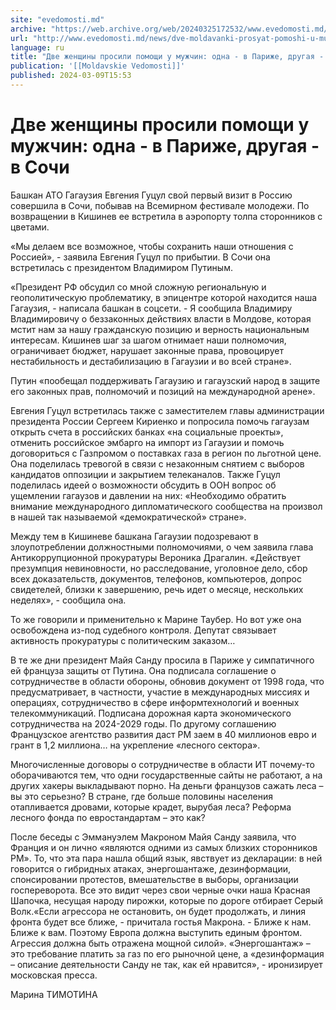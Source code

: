 ```yaml
---
site: "evedomosti.md"
archive: "https://web.archive.org/web/20240325172532/www.evedomosti.md/news/dve-moldavanki-prosyat-pomoshi-u-muzhchin-odna-v-parizhe-dru"
url: "http://www.evedomosti.md/news/dve-moldavanki-prosyat-pomoshi-u-muzhchin-odna-v-parizhe-dru"
language: ru
title: "Две женщины просили помощи у мужчин: одна - в Париже, другая - в Сочи"
publication: '[[Moldavskie Vedomosti]]'
published: 2024-03-09T15:53
---
```


# Две женщины просили помощи у мужчин: одна - в Париже, другая - в Сочи

Башкан АТО Гагаузия Евгения Гуцул свой первый визит в Россию совершила в Сочи, побывав на Всемирном фестивале молодежи. По возвращении в Кишинев ее встретила в аэропорту толпа сторонников с цветами.

«Мы делаем все возможное, чтобы сохранить наши отношения с Россией», - заявила Евгения Гуцул по прибытии. В Сочи она встретилась с президентом Владимиром Путиным.

«Президент РФ обсудил со мной сложную региональную и геополитическую проблематику, в эпицентре которой находится наша Гагаузия, - написала башкан в соцсети. - Я сообщила Владимиру Владимировичу о беззаконных действиях власти в Молдове, которая мстит нам за нашу гражданскую позицию и верность национальным интересам. Кишинев шаг за шагом отнимает наши полномочия, ограничивает бюджет, нарушает законные права, провоцирует нестабильность и дестабилизацию в Гагаузии и во всей стране».

Путин «пообещал поддерживать Гагаузию и гагаузский народ в защите его законных прав, полномочий и позиций на международной арене».

Евгения Гуцул встретилась также с заместителем главы администрации президента России Сергеем Кириенко и попросила помочь гагаузам открыть счета в российских банках «на социальные проекты», отменить российское эмбарго на импорт из Гагаузии и помочь договориться с Газпромом о поставках газа в регион по льготной цене. Она поделилась тревогой в связи с незаконным снятием с выборов кандидатов оппозиции и закрытием телеканалов. Также Гуцул поделилась идеей о возможности обсудить в ООН вопрос об ущемлении гагаузов и давлении на них: «Необходимо обратить внимание международного дипломатического сообщества на произвол в нашей так называемой «демократической» стране».

Между тем в Кишиневе башкана Гагаузии подозревают в злоупотреблении должностными полномочиями, о чем заявила глава Антикоррупционной прокуратуры Вероника Драгалин. «Действует презумпция невиновности, но расследование, уголовное дело, сбор всех доказательств, документов, телефонов, компьютеров, допрос свидетелей, близки к завершению, речь идет о месяце, нескольких неделях», - сообщила она.

То же говорили и применительно к Марине Таубер. Но вот уже она освобождена из-под судебного контроля. Депутат связывает активность прокуратуры с политическим заказом…

В те же дни президент Майя Санду просила в Париже у симпатичного ей француза защиты от Путина. Она подписала соглашение о сотрудничестве в области обороны, обновив документ от 1998 года, что предусматривает, в частности, участие в международных миссиях и операциях, сотрудничество в сфере информтехнологий и военных телекоммуникаций. Подписана дорожная карта экономического сотрудничества на 2024-2029 годы. По другому соглашению Французское агентство развития даст РМ заем в 40 миллионов евро и грант в 1,2 миллиона… на укрепление «лесного сектора».

Многочисленные договоры о сотрудничестве в области ИТ почему-то оборачиваются тем, что одни государственные сайты не работают, а на других хакеры выкладывают порно. На деньги французов сажать леса – вы это серьезно? В стране, где больше половины населения отапливается дровами, которые крадет, вырубая леса? Реформа лесного фонда по евростандартам – это как?

После беседы с Эммануэлем Макроном Майя Санду заявила, что Франция и он лично «являются одними из самых близких сторонников РМ». То, что эта пара нашла общий язык, явствует из декларации: в ней говорится о гибридных атаках, энергошантаже, дезинформации, спонсировании протестов, вмешательстве в выборы, организации госпереворота. Все это видит через свои черные очки наша Красная Шапочка, несущая народу пирожки, которые по дороге отбирает Серый Волк.«Если агрессора не остановить, он будет продолжать, и линия фронта будет все ближе, - причитала гостья Макрона. - Ближе к нам. Ближе к вам. Поэтому Европа должна выступить единым фронтом. Агрессия должна быть отражена мощной силой». «Энергошантаж» – это требование платить за газ по его рыночной цене, а «дезинформация – описание деятельности Санду не так, как ей нравится», - иронизирует московская пресса.

Марина ТИМОТИНА